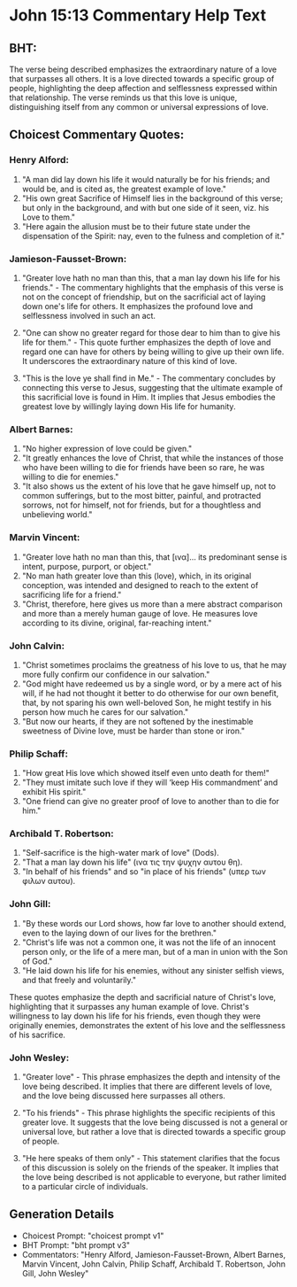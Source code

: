 # John 15:13 Commentary Help Text

## BHT:
The verse being described emphasizes the extraordinary nature of a love that surpasses all others. It is a love directed towards a specific group of people, highlighting the deep affection and selflessness expressed within that relationship. The verse reminds us that this love is unique, distinguishing itself from any common or universal expressions of love.

## Choicest Commentary Quotes:
### Henry Alford:
1. "A man did lay down his life it would naturally be for his friends; and would be, and is cited as, the greatest example of love."
2. "His own great Sacrifice of Himself lies in the background of this verse; but only in the background, and with but one side of it seen, viz. his Love to them."
3. "Here again the allusion must be to their future state under the dispensation of the Spirit: nay, even to the fulness and completion of it."

### Jamieson-Fausset-Brown:
1. "Greater love hath no man than this, that a man lay down his life for his friends." - The commentary highlights that the emphasis of this verse is not on the concept of friendship, but on the sacrificial act of laying down one's life for others. It emphasizes the profound love and selflessness involved in such an act.

2. "One can show no greater regard for those dear to him than to give his life for them." - This quote further emphasizes the depth of love and regard one can have for others by being willing to give up their own life. It underscores the extraordinary nature of this kind of love.

3. "This is the love ye shall find in Me." - The commentary concludes by connecting this verse to Jesus, suggesting that the ultimate example of this sacrificial love is found in Him. It implies that Jesus embodies the greatest love by willingly laying down His life for humanity.

### Albert Barnes:
1. "No higher expression of love could be given."
2. "It greatly enhances the love of Christ, that while the instances of those who have been willing to die for friends have been so rare, he was willing to die for enemies."
3. "It also shows us the extent of his love that he gave himself up, not to common sufferings, but to the most bitter, painful, and protracted sorrows, not for himself, not for friends, but for a thoughtless and unbelieving world."

### Marvin Vincent:
1. "Greater love hath no man than this, that [ινα]... its predominant sense is intent, purpose, purport, or object." 
2. "No man hath greater love than this (love), which, in its original conception, was intended and designed to reach to the extent of sacrificing life for a friend." 
3. "Christ, therefore, here gives us more than a mere abstract comparison and more than a merely human gauge of love. He measures love according to its divine, original, far-reaching intent."

### John Calvin:
1. "Christ sometimes proclaims the greatness of his love to us, that he may more fully confirm our confidence in our salvation."
2. "God might have redeemed us by a single word, or by a mere act of his will, if he had not thought it better to do otherwise for our own benefit, that, by not sparing his own well-beloved Son, he might testify in his person how much he cares for our salvation."
3. "But now our hearts, if they are not softened by the inestimable sweetness of Divine love, must be harder than stone or iron."

### Philip Schaff:
1. "How great His love which showed itself even unto death for them!"
2. "They must imitate such love if they will ‘keep His commandment’ and exhibit His spirit."
3. "One friend can give no greater proof of love to another than to die for him."

### Archibald T. Robertson:
1. "Self-sacrifice is the high-water mark of love" (Dods).
2. "That a man lay down his life" (ινα τις την ψυχην αυτου θη).
3. "In behalf of his friends" and so "in place of his friends" (υπερ των φιλων αυτου).

### John Gill:
1. "By these words our Lord shows, how far love to another should extend, even to the laying down of our lives for the brethren."
2. "Christ's life was not a common one, it was not the life of an innocent person only, or the life of a mere man, but of a man in union with the Son of God."
3. "He laid down his life for his enemies, without any sinister selfish views, and that freely and voluntarily."

These quotes emphasize the depth and sacrificial nature of Christ's love, highlighting that it surpasses any human example of love. Christ's willingness to lay down his life for his friends, even though they were originally enemies, demonstrates the extent of his love and the selflessness of his sacrifice.

### John Wesley:
1. "Greater love" - This phrase emphasizes the depth and intensity of the love being described. It implies that there are different levels of love, and the love being discussed here surpasses all others.

2. "To his friends" - This phrase highlights the specific recipients of this greater love. It suggests that the love being discussed is not a general or universal love, but rather a love that is directed towards a specific group of people.

3. "He here speaks of them only" - This statement clarifies that the focus of this discussion is solely on the friends of the speaker. It implies that the love being described is not applicable to everyone, but rather limited to a particular circle of individuals.


## Generation Details
- Choicest Prompt: "choicest prompt v1"
- BHT Prompt: "bht prompt v3"
- Commentators: "Henry Alford, Jamieson-Fausset-Brown, Albert Barnes, Marvin Vincent, John Calvin, Philip Schaff, Archibald T. Robertson, John Gill, John Wesley"
